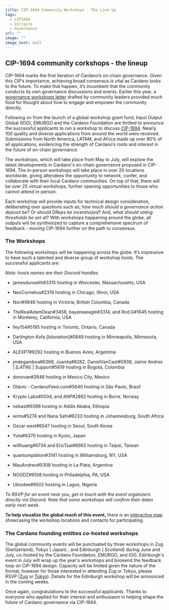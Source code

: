 ```yaml
---
title: CIP-1694 Community Workshops - The Line Up
tags:
  - CIP1694
  - Voltaire
  - Governance
url: ""
image: ""
image_text: null
---
```


## **CIP-1694 community corkshops - the lineup**

CIP-1694 marks the first iteration of Cardano’s on-chain governance. Given this CIP’s importance, achieving broad consensus is vital as Cardano looks to the future. To make that happen, it’s incumbent that the community conducts its own governance discussions and events. Earlier this year, a [governance workshops letter](https://docs.google.com/document/d/1F8Hj2tBO8CW1xd9ifV0OA2NFJmV8t-julWNjtCB2xYU/edit?usp=sharing) drafted by community leaders provided much food for thought about how to engage and empower the community directly.

Following on from the launch of a global workshop grant fund, Input Output Global (IOG), EMURGO and the Cardano Foundation are thrilled to announce the successful applicants to run a workshop to discuss [CIP-1694](https://github.com/JaredCorduan/CIPs/tree/voltaire-v1/CIP-1694). Nearly 100 quality and diverse applications from around the world were received. Submissions from North America, LATAM, and Africa made up over 80% of all applications, evidencing the strength of Cardano’s roots and interest in the future of on-chain governance.

The workshops, which will take place from May to July, will explore the latest developments in Cardano's on-chain governance proposed in CIP-1694. The in-person workshops will take place in over 20 locations worldwide, giving attendees the opportunity to network, confer, and collaborate with their local Cardano communities. On top of that, there will be over 25 virtual workshops, further opening opportunities to those who cannot attend in-person. 

Each workshop will provide inputs for technical design consideration, deliberating over questions such as; _how much should a governance action deposit be_? Or _should DReps be incentivized_? And, _what should voting thresholds be set at_? With workshops happening around the globe, all outputs will be synthesized to capture a comprehensive spectrum of feedback - moving CIP-1694 further on the path to consensus. 

### **The Workshops**

The following workshops will be happening across the globe. It’s impressive to have such a talented and diverse group of workshop hosts. The successful applicants are:

_Note: hosts names are their Discord handles_

*   jamesdunseith#3315 hosting in Worcester, Massachusetts, USA 
    
*   NeoCornelius#2319 hosting in Chicago, Illinoi, USA 
    
*   Nori#9846 hosting in Victoria, British Columbia, Canada
    
*   TheRealAdamDean#3458, bayareaeagle#3314, and Rod.G#1645 hosting in Monterey, California, USA
    
*   lley154#5195 hosting in Toronto, Ontario, Canada
    
*   Darlington Kofa \[lidonation\]#0849 hosting in Minneapolis, Minnesota, USA
    
*   ALEXP7#9292 hosting in Buenos Aires, Argentina
    
*   jmdegamboa#6368, Juanita#8262, DanielVanCast#0938, Jaime Andres | \[LATIN\] | Support#5619 hosting in Bogotá, Colombia
    
*   donovan#2646 hosting in Mexico City, Mexico
    
*   Otávio - CardanoFeed.com#5640 hosting in São Paulo, Brazil
    
*   Krypto Labs#0504, and ANP#2862 hosting in Borre, Norway
    
*   nebast#9398 hosting in Addis Ababa, Ethiopia
    
*   wims#5274 and Nana Safo#6233 hosting in Johannesburg, South Africa
    
*   Oscar west#6547 hosting in Seoul, South Korea
    
*   Yuta#6370 hosting in Kyoto, Japan
    
*   willhuang#9734 and EricTsai#8963 hosting in Taipei, Taiwan
    
*   quantumplation#3141 hosting in Williamsburg, NY, USA
    
*   MauAndreo#5309 hosting in La Plata, Argentina
    
*   NOODZ#9108 hosting in Philadelphia, PA, USA
    
*   Ubiodee#9502 hosting in Lagos, Nigeria
    

_To RSVP for an event near you, get in touch with the event organizers directly via Discord. Note that some workshops will confirm their dates early next week._

**To help visualize the global reach of this event,** there is an [interactive map](https://voltaire.essentialcardano.io/) showcasing the workshop locations and contacts for participating.

### **The Cardano founding entities co-hosted workshops**

The global community events will be punctuated by three workshops in Zug (Switzerland), Tokyo ( Japan) , and Edinburgh ( Scotland) during June and July, co-hosted by the Cardano Foundation, EMURGO, and IOG. Edinburgh's event in July will wrap up the year's workshops and bookend the feedback loop on CIP-1694 design. Capacity will be limited given the nature of the format, however for those interested in attending Zug or Tokyo, please RSVP ([Zug](https://cardanofoundation.org/forms/cip1694-workshop-zug) or [Tokyo](https://lu.ma/CARDANO.CIP1694)). Details for the Edinburgh workshop will be announced in the coming weeks.

Once again, congratulations to the successful applicants. Thanks to everyone who applied for their interest and enthusiasm in helping shape the future of Cardano governance via CIP-1694.
